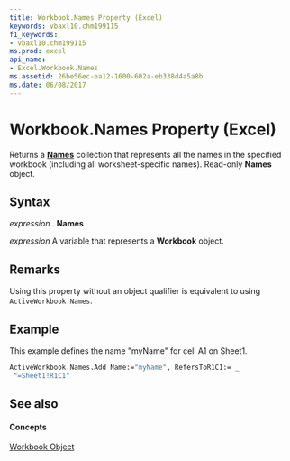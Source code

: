 ```yaml
---
title: Workbook.Names Property (Excel)
keywords: vbaxl10.chm199115
f1_keywords:
- vbaxl10.chm199115
ms.prod: excel
api_name:
- Excel.Workbook.Names
ms.assetid: 26be56ec-ea12-1600-602a-eb338d4a5a8b
ms.date: 06/08/2017
---
```



# Workbook.Names Property (Excel)

Returns a  **[Names](Excel.Names.md)** collection that represents all the names in the specified workbook (including all worksheet-specific names). Read-only **Names** object.


## Syntax

 _expression_ . **Names**

 _expression_ A variable that represents a **Workbook** object.


## Remarks

Using this property without an object qualifier is equivalent to using  `ActiveWorkbook.Names`.


## Example

This example defines the name "myName" for cell A1 on Sheet1.


```vb
ActiveWorkbook.Names.Add Name:="myName", RefersToR1C1:= _ 
 "=Sheet1!R1C1"
```


## See also


#### Concepts


[Workbook Object](Excel.Workbook.md)

